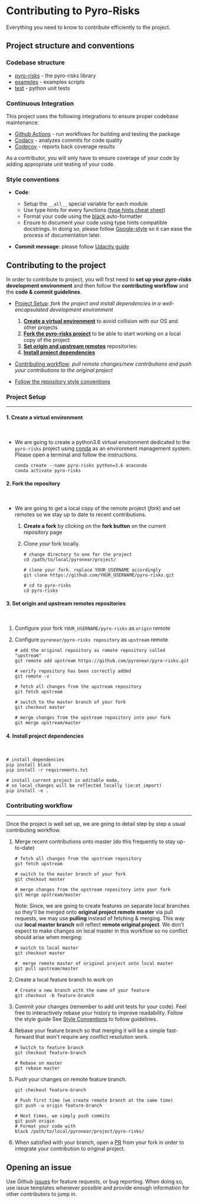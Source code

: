 # Contributing to Pyro-Risks

Everything you need to know to contribute efficiently to the project.

## Project structure and conventions

### Codebase structure

-   [pyro-risks](https://github.com/pyronear/pyro-risks/tree/master/pyro_risks) - the pyro-risks library
-   [examples](https://github.com/pyronear/pyro-risks/tree/master/scripts) - examples scripts
-   [test](https://github.com/pyronear/pyro-risks/blob/master/test) - python unit tests

### Continuous Integration

This project uses the following integrations to ensure proper codebase maintenance:

-   [Github Actions](https://docs.github.com/en/free-pro-team@latest/actions/guides/about-continuous-integration) - run workflows for building and testing the package
-   [Codacy](https://www.codacy.com/) - analyzes commits for code quality
-   [Codecov](https://codecov.io/) - reports back coverage results

As a contributor, you will only have to ensure coverage of your code by adding appropriate unit testing of your code.

### Style conventions

-   **Code**:
    -   Setup the `__all__` special variable for each module
    -   Use type hints for every functions ([type hints cheat sheet](https://mypy.readthedocs.io/en/stable/cheat_sheet_py3.html))
    -   Format your code using the [black](https://github.com/psf/black) auto-formatter
    -   Ensure to document your code using type hints compatible docstrings. In doing so, please follow [Google-style](https://sphinxcontrib-napoleon.readthedocs.io/en/latest/example_google.html) so it can ease the process of documentation later.

-   **Commit message**: please follow [Udacity guide](http://udacity.github.io/git-styleguide/)


## Contributing to the project 

In order to contribute to project, you will first need to **set up your *pyro-risks* development environment** and then follow the **contributing workflow** and the **code & commit guidelines**.

-   [Project Setup](#project-setup): *fork the project and install dependencies in a well-encapsulated development environment*

    1.  [**Create a virtual environment**](#create-a-virtual-environment) to avoid collision with our OS and other projects
    2.  [**Fork the pyro-risks project**](#fork-the-repository) to be able to start working on a local copy of the project
    3.  [**Set origin and upstream remotes**](#set-origin-and-upstream-remotes-repositories) repositories: 
    4.  [**Install project dependencies**](#install-project-dependencies)

-   [Contributing workflow](#contributing-workflow): *pull remote changes/new contributions and push your contributions to the original project*

-   [Follow the repository style conventions](#style-conventions)

### Project Setup

* * *

#### 1. Create a virtual environment

<br>

-   We are going to create a python3.6 virtual environment dedicated to the `pyro-risks` project using [conda](https://docs.conda.io/en/latest/) as an environment management system. Please open a terminal and follow the instructions.

    ```shell
    conda create --name pyro-risks python=3.6 anaconda 
    conda activate pyro-risks
    ```

#### 2. Fork the repository

<br>

-   We are going to get a local copy of the remote project (*fork*) and set remotes so we stay up to date to recent contributions.

    1.  **Create a fork** by clicking on the **fork button** on the current repository page

    2.  Clone *your* fork locally.

        ```shell
        # change directory to one for the project
        cd /path/to/local/pyronear/project/

        # clone your fork. replace YOUR_USERNAME accordingly
        git clone https://github.com/YOUR_USERNAME/pyro-risks.git

        # cd to pyro-risks
        cd pyro-risks
        ```

#### 3. Set origin and upstream remotes repositories

<br>

1.  Configure your fork `YOUR_USERNAME/pyro-risks` as `origin` remote

2.  Configure `pyronear/pyro-risks repository` as `upstream` remote

    ```shell
    # add the original repository as remote repository called "upstream"
    git remote add upstream https://github.com/pyronear/pyro-risks.git

    # verify repository has been correctly added
    git remote -v

    # fetch all changes from the upstream repository
    git fetch upstream

    # switch to the master branch of your fork
    git checkout master

    # merge changes from the upstream repository into your fork
    git merge upstream/master
    ```

#### 4. Install project dependencies

<br>

```shell
# install dependencies
pip install black
pip install -r requirements.txt

# install current project in editable mode,
# so local changes will be reflected locally (ie:at import)
pip install -e .
```

### Contributing workflow

* * *

Once the project is well set up, we are going to detail step by step a usual contributing workflow.

1.  Merge recent contributions onto master (do this frequently to stay up-to-date)

    ```shell
    # fetch all changes from the upstream repository
    git fetch upstream

    # switch to the master branch of your fork
    git checkout master

    # merge changes from the upstream repository into your fork
    git merge upstream/master
    ```

    Note: Since, we are going to create features on separate local branches so they'll be merged onto **original project remote master** via pull requests, we may use **pulling** instead of fetching & merging. This way our **local master branch** will reflect **remote original project**. We don't expect to make changes on local master in this workflow so no conflict should arise when merging:

    ```shell
    # switch to local master
    git checkout master

    #  merge remote master of original project onto local master
    git pull upstream/master
    ```

2.  Create a local feature branch to work on

    ```shell
    # Create a new branch with the name of your feature
    git checkout -b feature-branch
    ```

3.  Commit your changes (remember to add unit tests for your code). Feel free to interactively rebase your history to improve readability. Follow the style guide See [Style Conventions](#style-conventions) to follow guidelines.

4.  Rebase your feature branch so that merging it will be a simple fast-forward that won't require any conflict resolution work.

    ```shell
    # Switch to feature branch
    git checkout feature-branch

    # Rebase on master
    git rebase master
    ```

5.  Push your changes on remote feature branch.

    ```shell
    git checkout feature-branch

    # Push first time (we create remote branch at the same time)
    git push -u origin feature-branch

    # Next times, we simply push commits
    git push origin
    # Format your code with 
    black /path/to/local/pyronear/project/pyro-risks/
    ```

6.  When satisfied with your branch, open a [PR](https://help.github.com/en/articles/creating-a-pull-request-from-a-fork) from your fork in order to integrate your contribution to original project.

## Opening an issue

Use Github [issues](https://github.com/pyronear/pyro-risks/issues) for feature requests, or bug reporting. When doing so, use issue templates whenever possible and provide enough information for other contributors to jump in.
